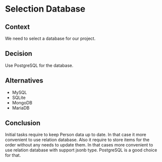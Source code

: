 # Selection Database
## Context
We need to select a database for our project.
## Decision
Use PostgreSQL for the database.

## Alternatives
- MySQL
- SQLite
- MongoDB
- MariaDB

## Conclusion
Initial tasks require to keep Person data up to date. In that case it more convenient to use relation database. Also it require to store items for the order without any needs to update them. In that cases more convenient to use relation database with support jsonb type. PostgreSQL is a good choice for that.